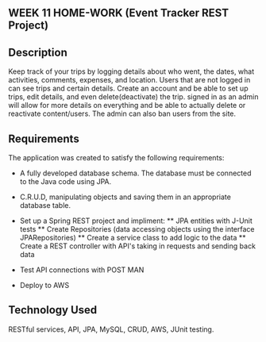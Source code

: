 ## WEEK 11 HOME-WORK (Event Tracker REST Project)


## Description

Keep track of your trips by logging details about who went, the dates, what activities, comments, expenses, and location. Users that are not logged in can see trips and certain details. Create an account and be able to set up trips, edit details, and even delete(deactivate) the trip. signed in as an admin will allow for more details on everything and be able to actually delete or reactivate content/users. The admin can also ban users from the site. 



## Requirements

The application  was created to satisfy the following requirements:

- A fully developed database schema. The database must be connected to the Java
code using JPA.

- C.R.U.D, manipulating objects and saving them in an
appropriate database table.

- Set up a Spring REST project and impliment: 
    ** JPA entities with J-Unit tests
    ** Create Repositories (data accessing objects using the interface JPARepositories)
    ** Create a service class to add logic to the data
    ** Create a REST controller with API's taking in requests and sending back data
    
- Test API connections with POST MAN
    
- Deploy to AWS

## Technology Used

RESTful services, API, JPA, MySQL, CRUD, AWS, JUnit testing.

